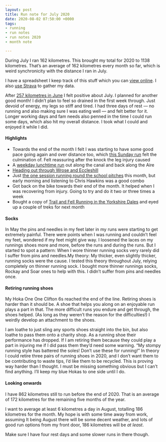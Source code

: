 ```yaml
---
layout: post
title: Run note for July 2020
date: 2020-08-02 07:50:00 +0000
tags:
- running
- run notes
- run notes 2020
- month note

---
```

During July I ran 162 kilometres. This brought my total for 2020 to 1138 kilometres. That’s an average of 162 kilometres every month so far, which is weird synchronicity with the distance I ran in July.

I have a spreadsheet I keep track of this stuff which you can [view online](https://www.icloud.com/numbers/0cWhQqgPDF2FKXSnUdB79lWVw#running_and_riding). I also [use Strava](https://www.strava.com/athletes/41247532) to gather my data.

After [257 kilometres in June](/run-note-for-june-2020/) I felt positive about July. I planned for another good month! I didn’t plan to feel so drained in the first week through. Just devoid of energy, my legs so stiff and tired. I had three days of rest — no running and also making sure I was eating well — and felt better for it. Longer working days and fam needs also penned in the time I could run some days, which also hit my overall distance. I took what I could and enjoyed it while I did.

#### Highlights

* Towards the end of the month I felt I was starting to have some good pace going again and over distance too, which [this Sunday run](https://www.strava.com/activities/3786878726) felt the culmination of. Felt reassuring after the knock the leg injury caused
* A [weekday lunchtime run](https://www.strava.com/activities/3790043636) out along the canal and back along the Aire
* [Heading out through Wrose and Eccleshill](https://www.strava.com/activities/3751920954)
* Just [the one session running round the school pitches](https://www.strava.com/activities/3725144428) this month, but early morning and listening to Chris Hawkins was a good combo
* Got back on the bike towards their end of the month. It helped when I was recovering from injury. Going to try and do it two or three times a week
* Bought a copy of [Trail and Fell Running in the Yorkshire Dales](https://www.cicerone.co.uk/trail-and-fell-running-in-the-yorkshire-dales) and eyed up a couple of treks for next month

#### Socks

In May the pins and needles in my feet later in my runs were starting to get extremely painful. There were points when I was running and couldn’t feel my feet, wondered if my feet might give way. I loosened the laces on my runnings shoes more and more, before the runs and during the runs. But I started to spot a pattern: When I wore thinner running socks very rarely did I suffer from pins and needles.My theory: My thicker, even slightly thicker, running socks were the cause. I tested this theory throughout July, relying completely on thinner running sock. I bought more thinner runnings socks, Rockay and Soar ones to help with this. I didn’t suffer from pins and needles once.

#### Retiring running shoes

My Hoka One One Clifton 6s reached the end of the line. Retiring shoes is harder than it should be. A shoe that helps you along on an enjoyable run plays a part in that. The more difficult runs you endure and get through, the shoes helped. (As long as they weren’t the reason for the difficulties!) I weirdly develop an attachment to the shoes.

I am loathe to just sling any sports shoes straight into the bin, but also loathe to pass them onto a charity shop. As a running shoe their performance has dropped. If I am retiring them because they could play a part in injuring me if I did pass them they’d need some warning. “My stompy running style has battered the soles! Don’t use these for running!” In theory I could retire three pairs of running shoes in 2020, and I don’t want them to be contributing to waste tips, I’d like them to be recycled. This is proving way harder than I thought. I must be missing something obvious but I can’t find anything. I’ll keep my blue Hokas to one side until I do.

#### Looking onwards

I have 862 kilometres still to run before the end of 2020. That is an average of 172 kilometres for the remaining five months of the year.

I want to average at least 6 kilometres a day in August, totalling 186 kilometres for the month. My hope is with some time away from work, assuming It being August there will be some decent weather, and lots of good run options from my front door, 186 kilometres will be _at least_.

Make sure I have four rest days and some slower runs in there though.
